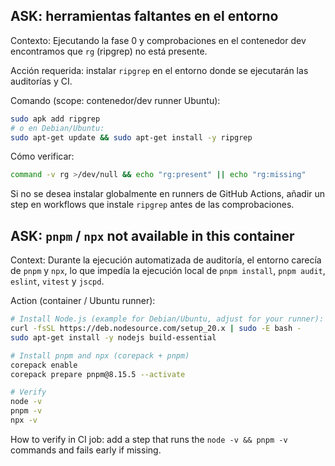 ## ASK: herramientas faltantes en el entorno

Contexto: Ejecutando la fase 0 y comprobaciones en el contenedor dev encontramos que `rg` (ripgrep) no está presente.

Acción requerida: instalar `ripgrep` en el entorno donde se ejecutarán las auditorías y CI.

Comando (scope: contenedor/dev runner Ubuntu):

```bash
sudo apk add ripgrep
# o en Debian/Ubuntu:
sudo apt-get update && sudo apt-get install -y ripgrep
```

Cómo verificar:

```bash
command -v rg >/dev/null && echo "rg:present" || echo "rg:missing"
```

Si no se desea instalar globalmente en runners de GitHub Actions, añadir un step en workflows que instale `ripgrep` antes de las comprobaciones.

## ASK: `pnpm` / `npx` not available in this container

Context: Durante la ejecución automatizada de auditoría, el entorno carecía de `pnpm` y `npx`, lo que impedía la ejecución local de `pnpm install`, `pnpm audit`, `eslint`, `vitest` y `jscpd`.

Action (container / Ubuntu runner):

```bash
# Install Node.js (example for Debian/Ubuntu, adjust for your runner):
curl -fsSL https://deb.nodesource.com/setup_20.x | sudo -E bash -
sudo apt-get install -y nodejs build-essential

# Install pnpm and npx (corepack + pnpm)
corepack enable
corepack prepare pnpm@8.15.5 --activate

# Verify
node -v
pnpm -v
npx -v
```

How to verify in CI job: add a step that runs the `node -v && pnpm -v` commands and fails early if missing.
